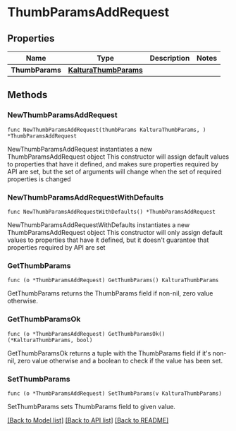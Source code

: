 # ThumbParamsAddRequest

## Properties

Name | Type | Description | Notes
------------ | ------------- | ------------- | -------------
**ThumbParams** | [**KalturaThumbParams**](KalturaThumbParams.md) |  | 

## Methods

### NewThumbParamsAddRequest

`func NewThumbParamsAddRequest(thumbParams KalturaThumbParams, ) *ThumbParamsAddRequest`

NewThumbParamsAddRequest instantiates a new ThumbParamsAddRequest object
This constructor will assign default values to properties that have it defined,
and makes sure properties required by API are set, but the set of arguments
will change when the set of required properties is changed

### NewThumbParamsAddRequestWithDefaults

`func NewThumbParamsAddRequestWithDefaults() *ThumbParamsAddRequest`

NewThumbParamsAddRequestWithDefaults instantiates a new ThumbParamsAddRequest object
This constructor will only assign default values to properties that have it defined,
but it doesn't guarantee that properties required by API are set

### GetThumbParams

`func (o *ThumbParamsAddRequest) GetThumbParams() KalturaThumbParams`

GetThumbParams returns the ThumbParams field if non-nil, zero value otherwise.

### GetThumbParamsOk

`func (o *ThumbParamsAddRequest) GetThumbParamsOk() (*KalturaThumbParams, bool)`

GetThumbParamsOk returns a tuple with the ThumbParams field if it's non-nil, zero value otherwise
and a boolean to check if the value has been set.

### SetThumbParams

`func (o *ThumbParamsAddRequest) SetThumbParams(v KalturaThumbParams)`

SetThumbParams sets ThumbParams field to given value.



[[Back to Model list]](../README.md#documentation-for-models) [[Back to API list]](../README.md#documentation-for-api-endpoints) [[Back to README]](../README.md)


